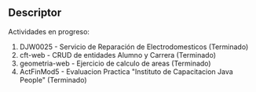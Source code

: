 ## Descriptor

Actividades en progreso:
1. DJW0025 - Servicio de Reparación de Electrodomesticos (Terminado)
2. cft-web - CRUD de entidades Alumno y Carrera (Terminado)
3. geometria-web - Ejercicio de calculo de areas (Terminado)
4. ActFinMod5 - Evaluacion Practica "Instituto de Capacitacion Java People" (Terminado)
